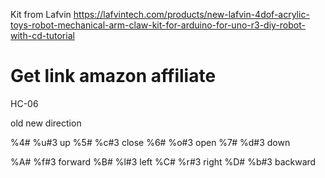 
Kit from Lafvin
https://lafvintech.com/products/new-lafvin-4dof-acrylic-toys-robot-mechanical-arm-claw-kit-for-arduino-for-uno-r3-diy-robot-with-cd-tutorial

# Get link amazon affiliate


HC-06

old new  direction

%4# %u#3 up
%5# %c#3 close
%6# %o#3 open
%7# %d#3 down

%A# %f#3 forward
%B# %l#3 left
%C# %r#3 right
%D# %b#3 backward
